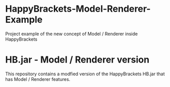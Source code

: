 # HappyBrackets-Model-Renderer-Example
Project example of the new concept of Model / Renderer inside HappyBrackets

# HB.jar - Model / Renderer version
This repository contains a modfied version of the HappyBrackets HB.jar that has Model / Renderer features.
